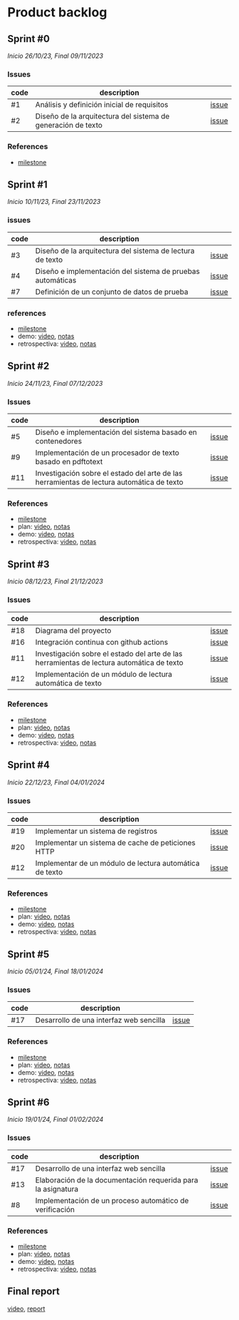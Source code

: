 # Product backlog

## Sprint #0

*Inicio 26/10/23, Final 09/11/2023*

### Issues

| code | description                                                  |                                                                                             |
|------|--------------------------------------------------------------|---------------------------------------------------------------------------------------------|
| #1   | Análisis y definición inicial de requisitos                  | [issue](https://github.com/desarrolla2/viu_47_proyecto_de_ingenieria_del_software/issues/1) |
| #2   | Diseño de la arquitectura del sistema de generación de texto | [issue](https://github.com/desarrolla2/viu_47_proyecto_de_ingenieria_del_software/issues/2) |

### References

* [milestone](https://github.com/desarrolla2/viu_47_proyecto_de_ingenieria_del_software/milestone/1)

## Sprint #1

*Inicio 10/11/23, Final 23/11/2023*

### issues

| code | description                                                |                                                                                             |
|------|------------------------------------------------------------|---------------------------------------------------------------------------------------------|
| #3   | Diseño de la arquitectura del sistema de lectura de texto  | [issue](https://github.com/desarrolla2/viu_47_proyecto_de_ingenieria_del_software/issues/3) |
| #4   | Diseño e implementación del sistema de pruebas automáticas | [issue](https://github.com/desarrolla2/viu_47_proyecto_de_ingenieria_del_software/issues/4) |
| #7   | Definición de un conjunto de datos de prueba               | [issue](https://github.com/desarrolla2/viu_47_proyecto_de_ingenieria_del_software/issues/7) |

### references

* [milestone](https://github.com/desarrolla2/viu_47_proyecto_de_ingenieria_del_software/milestone/2)
* demo: [video](https://youtu.be/BBw-5vUW-qg), [notas](sprint_1/demo.md)
* retrospectiva: [video](https://youtu.be/147mgtOAKNk), [notas](sprint_1/retrospective.md)

## Sprint #2

*Inicio 24/11/23, Final 07/12/2023*

### Issues

| code | description                                                                               |                                                                                              |
|------|-------------------------------------------------------------------------------------------|----------------------------------------------------------------------------------------------|
| #5   | Diseño e implementación del sistema basado en contenedores                                | [issue](https://github.com/desarrolla2/viu_47_proyecto_de_ingenieria_del_software/issues/5)  |
| #9   | Implementación de un procesador de texto basado en pdftotext                              | [issue](https://github.com/desarrolla2/viu_47_proyecto_de_ingenieria_del_software/issues/9)  |
| #11  | Investigación sobre el estado del arte de las herramientas de lectura automática de texto | [issue](https://github.com/desarrolla2/viu_47_proyecto_de_ingenieria_del_software/issues/11) |

### References

* [milestone](https://github.com/desarrolla2/viu_47_proyecto_de_ingenieria_del_software/milestone/3)
* plan: [video](https://youtu.be/lnvkIOcW5Pc), [notas](sprint_2/plan.md)
* demo: [video](https://youtu.be/j9hRxg8sHDc), [notas](sprint_2/demo.md)
* retrospectiva: [video](https://youtu.be/nJFgek1ibr4), [notas](sprint_2/retrospective.md)

## Sprint #3

*Inicio 08/12/23, Final 21/12/2023*

### Issues

| code | description                                                                               |                                                                                              |
|------|-------------------------------------------------------------------------------------------|----------------------------------------------------------------------------------------------|
| #18  | Diagrama del proyecto                                                                     | [issue](https://github.com/desarrolla2/viu_47_proyecto_de_ingenieria_del_software/issues/18) |
| #16  | Integración continua con github actions                                                   | [issue](https://github.com/desarrolla2/viu_47_proyecto_de_ingenieria_del_software/issues/16) |
| #11  | Investigación sobre el estado del arte de las herramientas de lectura automática de texto | [issue](https://github.com/desarrolla2/viu_47_proyecto_de_ingenieria_del_software/issues/11) |
| #12  | Implementación de un módulo de lectura automática de texto                                | [issue](https://github.com/desarrolla2/viu_47_proyecto_de_ingenieria_del_software/issues/12) |

### References

* [milestone](https://github.com/desarrolla2/viu_47_proyecto_de_ingenieria_del_software/milestone/4)
* plan: [video](https://youtu.be/V_sAufMEgDI), [notas](sprint_3/plan.md)
* demo: [video](https://youtu.be/U2yilI_bNGU), [notas](sprint_3/demo.md)
* retrospectiva: [video](https://youtu.be/4sjOyIYCEzc), [notas](sprint_3/retrospective.md)

## Sprint #4

*Inicio 22/12/23, Final 04/01/2024*

### Issues

| code | description                                             |                                                                                              |
|------|---------------------------------------------------------|----------------------------------------------------------------------------------------------|
| #19  | Implementar un sistema de registros                     | [issue](https://github.com/desarrolla2/viu_47_proyecto_de_ingenieria_del_software/issues/19) |
| #20  | Implementar un sistema de cache de peticiones HTTP      | [issue](https://github.com/desarrolla2/viu_47_proyecto_de_ingenieria_del_software/issues/20) |
| #12  | Implementar de un módulo de lectura automática de texto | [issue](https://github.com/desarrolla2/viu_47_proyecto_de_ingenieria_del_software/issues/12) |

### References

* [milestone](https://github.com/desarrolla2/viu_47_proyecto_de_ingenieria_del_software/milestone/5)
* plan: [video](https://youtu.be/ZSU2u2kAsHQ), [notas](sprint_4/plan.md)
* demo: [video](https://youtu.be/C5ynrUXmZBc), [notas](sprint_4/demo.md)
* retrospectiva: [video](https://youtu.be/_ijLWTfuC8c), [notas](sprint_4/retrospective.md)

## Sprint #5

*Inicio 05/01/24, Final 18/01/2024*

### Issues

| code | description                             |                                                                                              |
|------|-----------------------------------------|----------------------------------------------------------------------------------------------|
| #17  | Desarrollo de una interfaz web sencilla | [issue](https://github.com/desarrolla2/viu_47_proyecto_de_ingenieria_del_software/issues/17) |

### References

* [milestone](https://github.com/desarrolla2/viu_47_proyecto_de_ingenieria_del_software/milestone/6)
* plan: [video](https://youtu.be/VbQfdDhFUTA), [notas](sprint_5/plan.md)
* demo: [video](https://youtu.be/saLs0HfclGA), [notas](sprint_5/demo.md)
* retrospectiva: [video](https://youtu.be/H7mB74ui5iA), [notas](sprint_5/retrospective.md)

## Sprint #6

*Inicio 19/01/24, Final 01/02/2024*

### Issues

| code | description                                                  |                                                                                              |
|------|--------------------------------------------------------------|----------------------------------------------------------------------------------------------|
| #17  | Desarrollo de una interfaz web sencilla                      | [issue](https://github.com/desarrolla2/viu_47_proyecto_de_ingenieria_del_software/issues/17) |
| #13  | Elaboración de la documentación requerida para la asignatura | [issue](https://github.com/desarrolla2/viu_47_proyecto_de_ingenieria_del_software/issues/16) |
| #8   | Implementación de un proceso automático de verificación      | [issue](https://github.com/desarrolla2/viu_47_proyecto_de_ingenieria_del_software/issues/8)  |

### References

* [milestone](https://github.com/desarrolla2/viu_47_proyecto_de_ingenieria_del_software/milestone/7)
* plan: [video](https://youtu.be/AcML0-qcm5Q), [notas](sprint_6/plan.md)
* demo: [video](https://youtu.be/f-00CNTTzwk), [notas](sprint_6/demo.md)
* retrospectiva: [video](https://youtu.be/Eg8BUbnQtJs), [notas](sprint_6/retrospective.md)

## Final report

[video](https://youtu.be/z9224lEcXH4), [report](final/REPORT.md)
